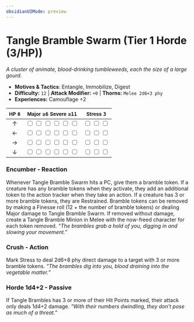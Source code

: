 ```yaml
---
obsidianUIMode: preview
---
```

# Tangle Bramble Swarm (Tier 1 Horde (3/HP))

*A cluster of animate, blood-drinking tumbleweeds, each the size of a large gourd.*

- **Motives & Tactics**: Entangle, Immobilize, Digest
- **Difficulty:** `12` | **Attack Modifier:** `+0` | **Thorns:** `Melee 2d6+3 phy`
- **Experiences:** Camouflage +2

| <small>HP</small> `6` | <small>Major</small> `≥6` <small>Severe</small> `≥11` | <small>Stress</small> `3` |
|:-:|:-:|:-:|
| ↑ |  <input type="checkbox" unchecked id="3ea331fd"> <input type="checkbox" unchecked id="79fd8e4f"> <input type="checkbox" unchecked id="7e4e97d8"> <input type="checkbox" unchecked id="b555663d"> <input type="checkbox" unchecked id="9e5261ac"> <input type="checkbox" unchecked id="40738d3d"> |  <input type="checkbox" unchecked id="87d35ca0"> <input type="checkbox" unchecked id="4894182a"> <input type="checkbox" unchecked id="6ecebd64"> |
| ← |  <input type="checkbox" unchecked id="7fcc740e"> <input type="checkbox" unchecked id="7cba2e80"> <input type="checkbox" unchecked id="93cf5fbb"> <input type="checkbox" unchecked id="b8047cc8"> <input type="checkbox" unchecked id="8d785df3"> <input type="checkbox" unchecked id="e0d95048"> |  <input type="checkbox" unchecked id="7956cc3b"> <input type="checkbox" unchecked id="9e826a0f"> <input type="checkbox" unchecked id="fd11f776"> |
| → |  <input type="checkbox" unchecked id="1588863f"> <input type="checkbox" unchecked id="a0fe25c2"> <input type="checkbox" unchecked id="cdf6344e"> <input type="checkbox" unchecked id="7228fcff"> <input type="checkbox" unchecked id="c12d795f"> <input type="checkbox" unchecked id="633436c0"> |  <input type="checkbox" unchecked id="7c3fbc15"> <input type="checkbox" unchecked id="3ecca06e"> <input type="checkbox" unchecked id="d5b0c42f"> |
| ↓ |  <input type="checkbox" unchecked id="f848a328"> <input type="checkbox" unchecked id="a4ca964e"> <input type="checkbox" unchecked id="5598f9f8"> <input type="checkbox" unchecked id="e4c7fb1d"> <input type="checkbox" unchecked id="3a55fdec"> <input type="checkbox" unchecked id="67dd8963"> |  <input type="checkbox" unchecked id="85d78eba"> <input type="checkbox" unchecked id="a519c130"> <input type="checkbox" unchecked id="70fdc42a"> |

### Encumber - Reaction

Whenever Tangle Bramble Swarm hits a PC, give them a bramble token. If a creature has any bramble tokens when they activate, they add an additional token to the action tracker when they take an action. If a creature has 3 or more bramble tokens, they are Restrained. Bramble tokens can be removed by making a Finesse roll (12 + the number of bramble tokens) or dealing Major damage to Tangle Bramble Swarm. If removed without damage, create a Tangle Bramble Minion in Melee with the now-freed character for each token removed. *“The brambles grab a hold of you, digging in and slowing your movement.”*

### Crush - Action

Mark Stress to deal 2d6+8 phy direct damage to a target with 3 or more bramble tokens. *“The brambles dig into you, blood draining into the vegetable matter.”*

### Horde 1d4+2 - Passive

If Tangle Brambles has 3 or more of their Hit Points marked, their attack only deals 1d4+2 damage. *“With their numbers dwindling, they don’t pose as much of a threat.”*